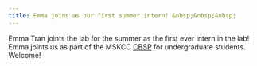 ```yaml
---
title: Emma joins as our first summer intern! &nbsp;&nbsp;&nbsp;
---
```


Emma Tran joints the lab for the summer as the first ever intern in the lab!
Emma joints us as part of the MSKCC [CBSP](https://www.mskcc.org/education-training/summer-scientific-undergraduate-programs/computational-biology-summer-program-cbsp) for undergraduate students.
Welcome! 